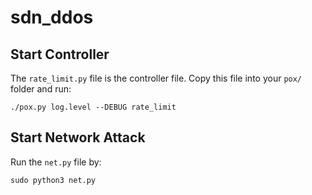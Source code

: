 # sdn_ddos

## Start Controller

The `rate_limit.py` file is the controller file. Copy this file into your `pox/` folder and run:
```
./pox.py log.level --DEBUG rate_limit
```

## Start Network Attack

Run the `net.py` file by:
```
sudo python3 net.py
```
